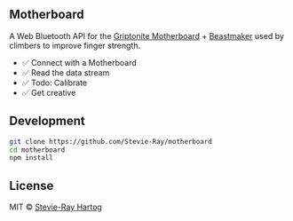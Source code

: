 ## Motherboard

A Web Bluetooth API for the [Griptonite Motherboard](https://griptonite.io/motherboard/) + [Beastmaker](https://www.beastmaker.co.uk/) used by climbers to improve finger strength.

- ✅ Connect with a Motherboard
- ✅ Read the data stream
- ✅ Todo: Calibrate
- ✅ Get creative

## Development

```bash
git clone https://github.com/Stevie-Ray/motherboard
cd motherboard
npm install
```

## License

MIT © [Stevie-Ray Hartog](https://github.com/Stevie-Ray)
